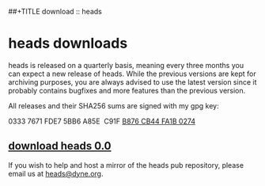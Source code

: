 ##+TITLE download :: heads

heads downloads
===============

heads is released on a quarterly basis, meaning every three months you
can expect a new release of heads. While the previous versions are kept
for archiving purposes, you are always advised to use the latest version
since it probably contains bugfixes and more features than the previous
version.

All releases and their SHA256 sums are signed with my gpg key:

0333 7671 FDE7 5BB6 A85E&nbsp;&nbsp;C91F [B876 CB44 FA1B 0274](/fa1b0274.asc)

## [download heads 0.0](https://files.dyne.org/heads/)

If you wish to help and host a mirror of the heads pub repository,
please email us at [heads@dyne.org](mailto:heads@dyne.org).
